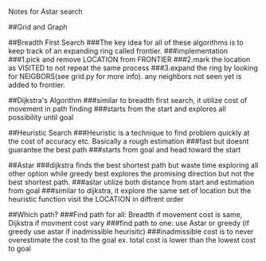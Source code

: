 Notes for Astar search

##Grid and Graph

##Breadth First Search
###The key idea for all of these algorithms is to keep track of an expanding ring called frontier.
###implementation
###1.pick and remove LOCATION from FRONTIER
###2.mark the location as VISITED to not repeat the same process
###3.expand the ring by looking for NEIGBORS(see grid.py for more info). any neighbors not seen yet is added to frontier.

##Dijkstra's Algorithm
###similar to breadth first search, it utilize cost of movement in path finding
###starts from the start and explores all possibility until goal

##Heuristic Search
###Heuristic is a technique to find problem quickly at the cost of accuracy etc. Basically a rough estimation
###fast but doesnt guarantee the best path
###starts from goal and head toward the start

##Astar
###dijkstra finds the best shortest path but waste time exploring all other option while greedy best explores the promising direction but not the best shortest path. 
###astar utilize both distance from start and estimation from goal
###similar to dijkstra, it explore the same set of location but the heuristic function visit the LOCATION in diffrent order

##Which path?
###Find path for all: Breadth if movement cost is same, Dijkstra if movment cost vary
###find path to one: use Astar or greedy (if greedy use astar if inadmissible heurisitc)
###inadmissible cost is to never overestimate the cost to the goal ex. total cost is lower than the lowest cost to goal


